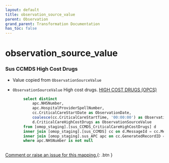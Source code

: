 ```yaml
---
layout: default
title: observation_source_value
parent: Observation
grand_parent: Transformation Documentation
has_toc: false
---
```

# observation_source_value
### Sus CCMDS High Cost Drugs
* Value copied from `ObservationSourceValue`

* `ObservationSourceValue` High cost drugs. [HIGH COST DRUGS (OPCS)](https://www.datadictionary.nhs.uk/data_elements/high_cost_drugs__opcs_.html)

```sql
		select distinct
			apc.NHSNumber,
			apc.HospitalProviderSpellNumber,
			cc.CriticalCareStartDate as ObservationDate,
			coalesce(cc.CriticalCareStartTime, '00:00:00') as ObservationDateTime,
			d.CriticalCareHighCostDrugs as ObservationSourceValue
		from [omop_staging].[sus_CCMDS_CriticalCareHighCostDrugs] d
		inner join [omop_staging].[sus_CCMDS] cc on d.MessageId = cc.MessageId
		inner join [omop_staging].sus_APC apc on cc.GeneratedRecordID = apc.GeneratedRecordIdentifier
		where apc.NHSNumber is not null
	
```


[Comment or raise an issue for this mapping.](https://github.com/answerdigital/oxford-omop-data-mapper/issues/new?title=OMOP%20Observation%20table%20observation_source_value%20field%20Sus%20CCMDS%20High%20Cost%20Drugs%20mapping){: .btn }
